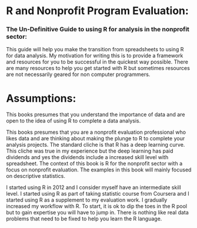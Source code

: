 # R and Nonprofit Program Evaluation:

### The Un-Definitive Guide to using R for analysis in the nonprofit sector:

This guide will help you make the transition from spreadsheets to using R for data analysis. My motivation for writing this is to provide a framework and resources for you to be successful in the quickest way possible. There are many resources to help you get started with R but sometimes resources are not necessarily geared for non computer programmers.

# Assumptions:

This books presumes that you understand the importance of data and are open to the idea of using R to complete a data analysis.

This books presumes that you are a nonprofit evaluation professional who likes data and are thinking about making the plunge to R to complete your analysis projects. The standard cliche is that R has a deep learning curve. This cliche was true in my experience but the deep learning has paid dividends and yes the dividends include a increased skill level with spreadsheet. The context of this book is R for the nonprofit sector with a focus on nonprofit evaluation. The examples in this book will mainly focused on descriptive statistics.

I started using R in 2012 and I consider myself have an intermediate skill level. I started using R as part of taking statistic course from Coursera and I started using R as a supplement to my evaluation work. I gradually increased my workflow with R. To start, it is ok to dip the toes in the R pool but to gain expertise you will have to jump in. There is nothing like real data problems that need to be fixed to help you learn the R language. 


